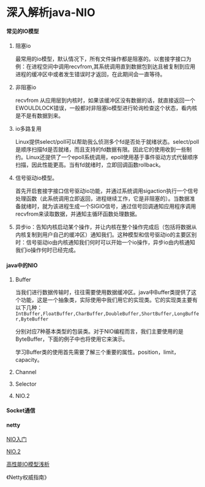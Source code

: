 # 深入解析java-NIO

#### 常见的IO模型

1. 阻塞io

   最常用的io模型，默认情况下，所有文件操作都是阻塞的。以套接字接口为例：在进程空间中调用recvfrom,其系统调用直到数据包到达且被复制到应用进程的缓冲区中或者发生错误时才返回，在此期间会一直等待。

2. 非阻塞io

   recvfrom 从应用层到内核时，如果该缓冲区没有数据的话，就直接返回一个EWOULDLOCK错误，一般都对非阻塞io模型进行轮询检查这个状态，看内核是不是有数据到来。

3. io多路复用

   Linux提供select/poll可以帮助我么侦测多个fd是否处于就绪状态。select/poll是顺序扫描fd是否就绪，而且支持的fd数据有限。因此它的使用收到一些制约。Linux还提供了一个epoll系统调用，epoll使用基于事件驱动方式代替顺序扫描，因此性能更高。当有fd就绪时，立即回调函数rollback。

4. 信号驱动io模型。

   首先开启套接字接口信号驱动io功能，并通过系统调用sigaction执行一个信号处理函数（此系统调用立即返回，进程继续工作，它是非阻塞的）。当数据准备就绪时，就为该进程生成一个SIGIO信号，通过信号回调通知应用程序调用recvfrom来读取数据，并通知主循环函数处理数据。

5. 异步io：告知内核启动某个操作，并让内核在整个操作完成后（包括将数据从内核复制到用户自己的缓冲区）通知我们。这种模型和信号驱动io的主要区别时：信号驱动io由内核通知我们何时可以开始一个io操作，异步io由内核通知我们io操作何时已经完成。

#### java中的NIO

1. Buffer

   当我们进行数据传输时，往往需要使用数据缓冲区。java中Buffer类提供了这个功能，这是一个抽象类，实际使用中我们用它的实现类。它的实现类主要有以下几种：`IntBuffer,FloatBuffer,CharBuffer,DoubleBuffer,ShortBuffer,LongBuffer,ByteBuffer`

   分别对应7种基本类型的包装类。对于NIO编程而言，我们主要使用的是ByteBuffer，下面的例子中也将使用它来演示。

   学习Buffer类的使用首先需要了解三个重要的属性。position，limit，capacity。

2. Channel

3. Selector

4. NIO.2

#### Socket通信

#### netty

[NIO入门](https://www.ibm.com/developerworks/cn/education/java/j-nio/j-nio.html)

[NIO.2](https://www.ibm.com/developerworks/java/library/j-nio2-1/index.html)

[高性能IO模型浅析](https://blog.csdn.net/baixiaoshi/article/details/48708347)

《Netty权威指南》